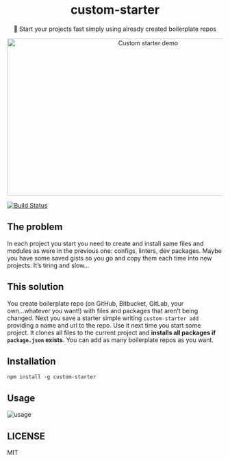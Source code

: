 <div align="center">
  <h1>custom-starter</h1>
  <p>🚀 Start your projects fast simply using already created boilerplate repos</p>
  <img src="https://user-images.githubusercontent.com/31045769/54870614-9b34f500-4db1-11e9-909b-6ede36a88ef9.gif" height="367" width="643" alt="Custom starter demo">
</div>

[![Build Status](https://travis-ci.org/jediyozh/custom-starter.svg?branch=master)](https://travis-ci.org/jediyozh/custom-starter)

## The problem

In each project you start you need to create and install same files and modules as were in the previous one: configs, linters, dev packages. Maybe you have some saved gists so you go and copy them each time into new projects. It’s tiring and slow…

## This solution

You create boilerplate repo (on GitHub, Bitbucket, GitLab, your own...whatever you want!) with files and packages that aren’t being changed. Next you save a starter simple writing `custom-starter add` providing a name and url to the repo. Use it next time you start some project. It clones all files to the current project and **installs all packages if `package.json` exists**. You can add as many boilerplate repos as you want.

## Installation

`npm install -g custom-starter`

## Usage

![usage](https://user-images.githubusercontent.com/31045769/54871235-ab50d280-4db9-11e9-9d23-dc5e909781dd.png)

## LICENSE

MIT
